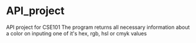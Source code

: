 # API_project
API project for CSE101
The program returns all necessary information about a color on inputing one of it's hex, rgb, hsl or cmyk values
